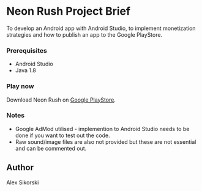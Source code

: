 # Neon Rush Project Brief
To develop an Android app with Android Studio, to implement monetization strategies and how to publish an app to the Google PlayStore.

### Prerequisites
* Android Studio
* Java 1.8

### Play now
Download Neon Rush on [Google PlayStore](https://play.google.com/store/apps/details?id=game.neonrush). 

### Notes
* Google AdMod utilised - implemention to Android Studio needs to be done if you want to test out the code.
* Raw sound/image files are also not provided but these are not essential and can be commented out. 

## Author
Alex Sikorski
